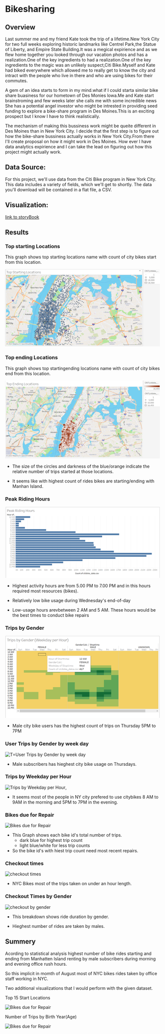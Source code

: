 # Bikesharing

## Overview

Last summer me and my friend Kate took the trip of a lifetime.New York City for two full weeks exploring historic landmarks like Centrel Park,the Statue of Liberty, and Empire State Building.It was a megical expirience and as we flew home together you looked through our vacation photos and has a realization.One of the key ingredients to had a realization.One of the key ingredients to the magic was an unlikely suspect,Citi Bike.Myself and Kate had biked everywhere which allowed me to really get to know the city and intract with the people who live in there and who are using bikes for their commutes.

A gem of an idea starts to form in my mind.what if I could starta similar bike share buasiness for our hometown of Des Monies lowa.Me and Kate start brainstroming and few weeks later she calls me with some incredible news She has a potential angel investor who might be intrested in providing seed funding to explore a bike-share program in Des Moines.This is an exciting prospect but I know I have to think realistically.

The mechanism of making this bussiness work might be queite different in Des Moines than in New York City. I decide that the first step is to figure out how the bike-share bussiness actually works in New York City.From there I'll create proposal on how it might work in Des Moines. How ever I have data analytics expirience and I can take the lead on figuring out how this project might actually work.

## Data Source:

For this project, we'll use data from the Citi Bike program in New York City. This data includes a variety of fields, which we'll get to shortly. The data you'll download will be contained in a flat file, a CSV.

## Visualization:
[link to storyBook](https://public.tableau.com/views/BikeAnalysis_16475417477350/BikeAnalysis?:language=en-US&publish=yes&:display_count=n&:origin=viz_share_link)

## Results
### Top starting Locations

This graph shows top starting locations name with count of city bikes start from this location.


![Top starting Locations](https://github.com/helanga/bikesharing/blob/main/images/TopstrtingLoc.PNG)


### Top ending Locations

This graph shows top startingending locations name with count of city bikes end  from this location.

![Top ending Locations](https://github.com/helanga/bikesharing/blob/main/images/TopendingLoc.PNG)

- The size of the circles and darkness of the blue/orange indicate the relative number of trips started at those locations. 

- It seems like with highest count of rides bikes are starting/ending with Manhan Island.

### Peak Riding Hours

![Peak Riding Hours](https://github.com/helanga/bikesharing/blob/main/images/peakridinghours.PNG)

- Highest activity hours are from 5.00 PM to 7.00 PM and in this hours required most resources (bikes).

- Relatively low bike usage during Wednesday's end-of-day

- Low-usage hours  arevbetween 2 AM and 5 AM. These hours would be the best times to conduct bike repairs
### Trips by Gender 

![Trips by Gender](https://github.com/helanga/bikesharing/blob/main/images/TripsbyGender.PNG)

- Male city bike users has the highest count of trips on Thursday 5PM to 7PM

### User Trips by Gender by week day

![T=User Trips by Gender by week day](./bikesharing/images/usertripsbyGender.PNG)

- Male subscribers has hieghest city bike usage on Thursdays.


### Trips by Weekday per Hour

![Trips by Weekday per Hour](./bikesharing/images/Tripsbyhour.PNG),

- It seems most of the people in NY city prefered to use citybikes 8 AM to 9AM in the morning and 5PM to 7PM in the evening.

### Bikes due for Repair
![Bikes due for Repair](./bikesharing/images/BikesRepair.PNG)

- This Graph shows each bike id's total number of trips.
    - dark blue for highest trip count
    - light blue/white for less trip counts
- So the bike id's with hiest trip count need most recent repairs.


### Checkout times

![checkout times](./bikesharing/images/checkouttimes.PNG)

- NYC Bikes most of the trips taken on under an hour length.


### Checkout Times by Gender

![checkout by gender](./bikesharing/images/checkouttimesGender.PNG)

- This breakdown shows ride duration by gender.

- Hieghest number of rides are taken by males.


## Summery

Acording to statistical analysis highest number of bike rides starting and ending from Manhatten Island renting by male subscribers during morning and evening office rush hours.

So this implicit in momth of August most of NYC bikes rides taken by office staff working in NYC.

Two additional visualizations that I would perform with the given dataset.

Top 15 Start Locations

![Bikes due for Repair](./bikesharing/images/top15Strat.PNG)

Number of Trips by Birth Year(Age)

![Bikes due for Repair](./bikesharing/images/birthyear.PNG)
 
